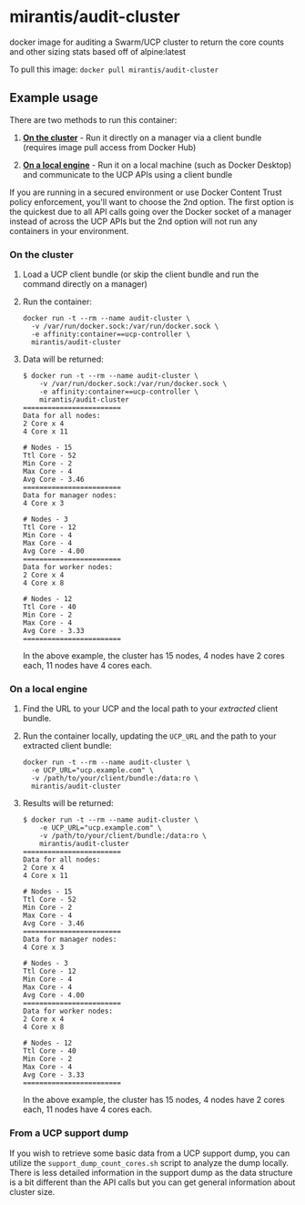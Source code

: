 # mirantis/audit-cluster

docker image for auditing a Swarm/UCP cluster to return the core counts and other sizing stats
based off of alpine:latest

To pull this image:
`docker pull mirantis/audit-cluster`

## Example usage

There are two methods to run this container:

1. [__On the cluster__](#on-the-cluster) - Run it directly on a manager via a client bundle (requires image pull access from Docker Hub)

1. [__On a local engine__](#on-a-local-engine) - Run it on a local machine (such as Docker Desktop) and communicate to the UCP APIs using a client bundle

If you are running in a secured environment or use Docker Content Trust policy enforcement, you'll want to choose the 2nd option.  The first option is the quickest due to all API calls going over the Docker socket of a manager instead of across the UCP APIs but the 2nd option will not run any containers in your environment.

### On the cluster

1. Load a UCP client bundle (or skip the client bundle and run the command directly on a manager)

1. Run the container:

    ```
    docker run -t --rm --name audit-cluster \
      -v /var/run/docker.sock:/var/run/docker.sock \
      -e affinity:container==ucp-controller \
      mirantis/audit-cluster
    ```

1. Data will be returned:

    ```
    $ docker run -t --rm --name audit-cluster \
        -v /var/run/docker.sock:/var/run/docker.sock \
        -e affinity:container==ucp-controller \
        mirantis/audit-cluster
    ========================
    Data for all nodes:
    2 Core x 4
    4 Core x 11

    # Nodes - 15
    Ttl Core - 52
    Min Core - 2
    Max Core - 4
    Avg Core - 3.46
    ========================
    Data for manager nodes:
    4 Core x 3

    # Nodes - 3
    Ttl Core - 12
    Min Core - 4
    Max Core - 4
    Avg Core - 4.00
    ========================
    Data for worker nodes:
    2 Core x 4
    4 Core x 8

    # Nodes - 12
    Ttl Core - 40
    Min Core - 2
    Max Core - 4
    Avg Core - 3.33
    ========================
    ```

   In the above example, the cluster has 15 nodes, 4 nodes have 2 cores each, 11 nodes have 4 cores each.

### On a local engine

1. Find the URL to your UCP and the local path to your _extracted_ client bundle.

1. Run the container locally, updating the `UCP_URL` and the path to your extracted client bundle:

    ```
    docker run -t --rm --name audit-cluster \
      -e UCP_URL="ucp.example.com" \
      -v /path/to/your/client/bundle:/data:ro \
      mirantis/audit-cluster
    ```

1. Results will be returned:

    ```
    $ docker run -t --rm --name audit-cluster \
        -e UCP_URL="ucp.example.com" \
        -v /path/to/your/client/bundle:/data:ro \
        mirantis/audit-cluster
    ========================
    Data for all nodes:
    2 Core x 4
    4 Core x 11

    # Nodes - 15
    Ttl Core - 52
    Min Core - 2
    Max Core - 4
    Avg Core - 3.46
    ========================
    Data for manager nodes:
    4 Core x 3

    # Nodes - 3
    Ttl Core - 12
    Min Core - 4
    Max Core - 4
    Avg Core - 4.00
    ========================
    Data for worker nodes:
    2 Core x 4
    4 Core x 8

    # Nodes - 12
    Ttl Core - 40
    Min Core - 2
    Max Core - 4
    Avg Core - 3.33
    ========================
    ```

   In the above example, the cluster has 15 nodes, 4 nodes have 2 cores each, 11 nodes have 4 cores each.

### From a UCP support dump

If you wish to retrieve some basic data from a UCP support dump, you can utilize the `support_dump_count_cores.sh` script to analyze the dump locally.  There is less detailed information in the support dump as the data structure is a bit different than the API calls but you can get general information about cluster size.
